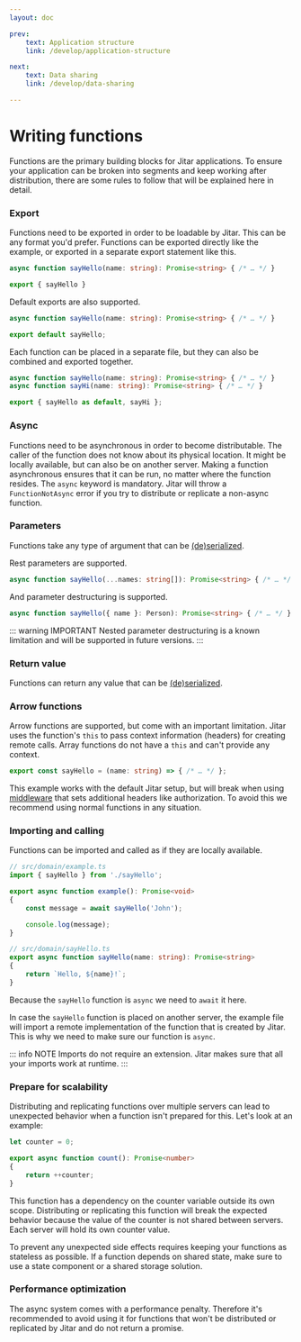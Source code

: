 ```yaml
---
layout: doc

prev:
    text: Application structure
    link: /develop/application-structure

next:
    text: Data sharing
    link: /develop/data-sharing

---
```


# Writing functions

Functions are the primary building blocks for Jitar applications. To ensure your application can be broken into segments and keep working after distribution, there are some rules to follow that will be explained here in detail.

### Export

Functions need to be exported in order to be loadable by Jitar. This can be any format you'd prefer. Functions can be exported directly like the example, or exported in a separate export statement like this.

```ts
async function sayHello(name: string): Promise<string> { /* … */ }

export { sayHello }
```

Default exports are also supported.

```ts
async function sayHello(name: string): Promise<string> { /* … */ }

export default sayHello;
```

Each function can be placed in a separate file, but they can also be combined and exported together.

```ts
async function sayHello(name: string): Promise<string> { /* … */ }
async function sayHi(name: string): Promise<string> { /* … */ }

export { sayHello as default, sayHi };
```

### Async

Functions need to be asynchronous in order to become distributable. The caller of the function does not know about its physical location. It might be locally available, but can also be on another server. Making a function asynchronous ensures that it can be run, no matter where the function resides. The `async` keyword is mandatory. Jitar will throw a `FunctionNotAsync` error if you try to distribute or replicate a non-async function.

### Parameters

Functions take any type of argument that can be [(de)serialized](./data-sharing.md#automatic-de-serialization).

Rest parameters are supported.

```ts
async function sayHello(...names: string[]): Promise<string> { /* … */ }
```

And parameter destructuring is supported.

```ts
async function sayHello({ name }: Person): Promise<string> { /* … */ }
```

::: warning IMPORTANT
Nested parameter destructuring is a known limitation and will be supported in future versions.
:::

### Return value

Functions can return any value that can be [(de)serialized](./data-sharing.md#automatic-de-serialization).

### Arrow functions

Arrow functions are supported, but come with an important limitation. Jitar uses the function's `this` to pass context information (headers) for creating remote calls. Array functions do not have a `this` and can't provide any context.

```ts
export const sayHello = (name: string) => { /* … */ };
```

This example works with the default Jitar setup, but will break when using [middleware](./middleware) that sets additional headers like authorization. To avoid this we recommend using normal functions in any situation.

### Importing and calling

Functions can be imported and called as if they are locally available.

```ts
// src/domain/example.ts
import { sayHello } from './sayHello';

export async function example(): Promise<void>
{
    const message = await sayHello('John');

    console.log(message);
}

// src/domain/sayHello.ts
export async function sayHello(name: string): Promise<string>
{
    return `Hello, ${name}!`;
}
```

Because the `sayHello` function is `async` we need to `await` it here.

In case the `sayHello` function is placed on another server, the example file will import a remote implementation of the function that is created by Jitar. This is why we need to make sure our function is `async`.

::: info NOTE
Imports do not require an extension. Jitar makes sure that all your imports work at runtime.
:::

### Prepare for scalability

Distributing and replicating functions over multiple servers can lead to unexpected behavior when a function isn't prepared for this. Let's look at an example:

```ts
let counter = 0;

export async function count(): Promise<number>
{
    return ++counter;
}
```

This function has a dependency on the counter variable outside its own scope. Distributing or replicating this function will break the expected behavior because the value of the counter is not shared between servers. Each server will hold its own counter value.

To prevent any unexpected side effects requires keeping your functions as stateless as possible. If a function depends on shared state, make sure to use a state component or a shared storage solution.

### Performance optimization

The async system comes with a performance penalty. Therefore it's recommended to avoid using it for functions that won't be distributed or replicated by Jitar and do not return a promise.
